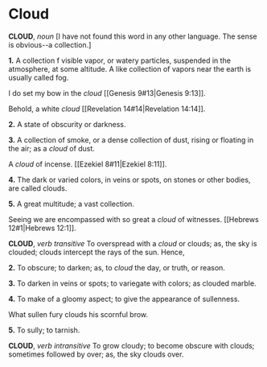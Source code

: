 # Cloud

**CLOUD**, _noun_ \[I have not found this word in any other language. The sense is obvious--a collection.\]

**1.** A collection f visible vapor, or watery particles, suspended in the atmosphere, at some altitude. A like collection of vapors near the earth is usually called fog.

I do set my bow in the _cloud_ [[Genesis 9#13|Genesis 9:13]].

Behold, a white _cloud_ [[Revelation 14#14|Revelation 14:14]].

**2.** A state of obscurity or darkness.

**3.** A collection of smoke, or a dense collection of dust, rising or floating in the air; as a _cloud_ of dust.

A _cloud_ of incense. [[Ezekiel 8#11|Ezekiel 8:11]].

**4.** The dark or varied colors, in veins or spots, on stones or other bodies, are called clouds.

**5.** A great multitude; a vast collection.

Seeing we are encompassed with so great a _cloud_ of witnesses. [[Hebrews 12#1|Hebrews 12:1]].

**CLOUD**, _verb transitive_ To overspread with a _cloud_ or clouds; as, the sky is clouded; clouds intercept the rays of the sun. Hence,

**2.** To obscure; to darken; as, to _cloud_ the day, or truth, or reason.

**3.** To darken in veins or spots; to variegate with colors; as clouded marble.

**4.** To make of a gloomy aspect; to give the appearance of sullenness.

What sullen fury clouds his scornful brow.

**5.** To sully; to tarnish.

**CLOUD**, _verb intransitive_ To grow cloudy; to become obscure with clouds; sometimes followed by over; as, the sky clouds over.